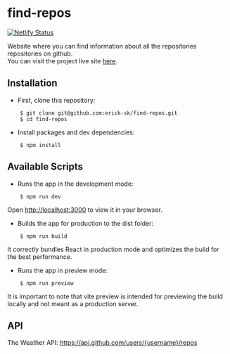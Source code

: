 # find-repos
[![Netlify Status](https://api.netlify.com/api/v1/badges/b2de422f-3658-4568-b13c-774edff7da7b/deploy-status)](https://app.netlify.com/sites/find-repos-erick-sk/deploys)

Website where you can find information about all the repositories repositories on github. <br/>
You can visit the project live site [here](https://find-repos-erick-sk.netlify.app/).

## Installation

- First, clone this repository:

```shell
    $ git clone git@github.com:erick-sk/find-repos.git
    $ cd find-repos
```

- Install packages and dev dependencies:

```shell
    $ npm install
```

## Available Scripts

- Runs the app in the development mode:

```shell
    $ npm run dev
```

Open [http://localhost:3000](http://localhost:3000) to view it in your browser.

- Builds the app for production to the dist folder:

```shell
    $ npm run build
```

It correctly bundles React in production mode and optimizes the build for the best performance.

- Runs the app in preview mode:

```shell
    $ npm run preview
```

It is important to note that vite preview is intended for previewing the build locally and not meant as a production server.

## API

The Weather API: https://api.github.com/users/{username}/repos
